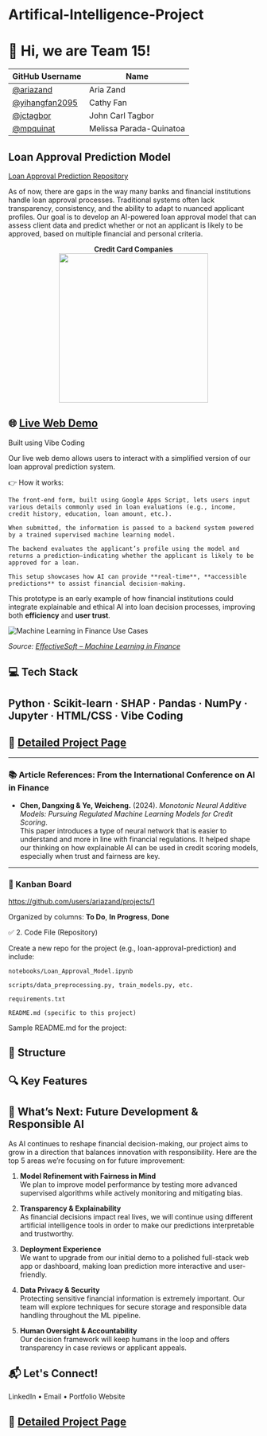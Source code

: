 # Artifical-Intelligence-Project

# 👋 Hi, we are Team 15!

| GitHub Username    | Name                        |
|--------------------|-----------------------------|
| [@ariazand](https://github.com/ariazand)         | Aria Zand                  |
| [@yihangfan2095](https://github.com/yihangfan2095) | Cathy Fan                  |
| [@jctagbor](https://github.com/jctagbor)         | John Carl Tagbor           |
| [@mpquinat](https://github.com/mpquinat)         | Melissa Parada-Quinatoa    |

## Loan Approval Prediction Model
[Loan Approval Prediction Repository](https://github.com/ariazand/loan-approval-prediction)

As of now, there are gaps in the way many banks and financial institutions handle loan approval processes. Traditional systems often lack transparency, consistency, and the ability to adapt to nuanced applicant profiles. Our goal is to develop an AI-powered loan approval model that can assess client data and predict whether or not an applicant is likely to be approved, based on multiple financial and personal criteria.

<div style="text-align: center;">
  <strong>Credit Card Companies</strong><br>
  <img src="https://thumbs.dreamstime.com/b/credit-card-companies-design-vector-illustration-most-popular-cards-isolated-white-background-124770411.jpg" width="300">
</div>

## 🌐 [Live Web Demo](https://your-vibe-coding-link.com)
Built using Vibe Coding

Our live web demo allows users to interact with a simplified version of our loan approval prediction system.

👉 How it works:

    The front-end form, built using Google Apps Script, lets users input various details commonly used in loan evaluations (e.g., income, credit history, education, loan amount, etc.).

    When submitted, the information is passed to a backend system powered by a trained supervised machine learning model.

    The backend evaluates the applicant’s profile using the model and returns a prediction—indicating whether the applicant is likely to be approved for a loan.

    This setup showcases how AI can provide **real-time**, **accessible predictions** to assist financial decision-making.

This prototype is an early example of how financial institutions could integrate explainable and ethical AI into loan decision processes, improving both **efficiency** and **user trust**.

![Machine Learning in Finance Use Cases](https://www.effectivesoft.com/wp/wp-content/uploads/2023/09/macine-learning-in-finance-use-cases-scaled.jpg)

*Source: [EffectiveSoft – Machine Learning in Finance](https://www.effectivesoft.com/machine-learning-in-finance/)*


## 💻 Tech Stack
Python · Scikit-learn · SHAP · Pandas · NumPy · Jupyter · HTML/CSS · Vibe Coding
---




## 📄 [Detailed Project Page](https://docs.google.com/document/d/1xI-PdhQZypXD82kAGWUpnDZrmSbDvlUv0V9oMo42jek/edit?tab=t.0)
---



### 📚 Article References: From the International Conference on AI in Finance

- **Chen, Dangxing & Ye, Weicheng.** (2024). *Monotonic Neural Additive Models: Pursuing Regulated Machine Learning Models for Credit Scoring*.  
  This paper introduces a type of neural network that is easier to understand and more in line with financial regulations. It helped shape our thinking on how explainable AI can be used in credit scoring models, especially when trust and fairness are key.

---

### 🧠 Kanban Board
https://github.com/users/ariazand/projects/1

Organized by columns: **To Do**, **In Progress**, **Done**


✅ 2. Code File (Repository)

Create a new repo for the project (e.g., loan-approval-prediction) and include:

    notebooks/Loan_Approval_Model.ipynb

    scripts/data_preprocessing.py, train_models.py, etc.

    requirements.txt

    README.md (specific to this project)

Sample README.md for the project:


## 📁 Structure

## 🔍 Key Features



## 🔮 What’s Next: Future Development & Responsible AI

As AI continues to reshape financial decision-making, our project aims to grow in a direction that balances innovation with responsibility. Here are the top 5 areas we’re focusing on for future improvement:

1. **Model Refinement with Fairness in Mind**  
   We plan to improve model performance by testing more advanced supervised algorithms while actively monitoring and mitigating bias.

2. **Transparency & Explainability**  
   As financial decisions impact real lives, we will continue using different artificial intelligence tools in order to make our predictions interpretable and trustworthy.

3. **Deployment Experience**  
   We want to upgrade from our initial demo to a polished full-stack web app or dashboard, making loan prediction more interactive and user-friendly.

4. **Data Privacy & Security**  
   Protecting sensitive financial information is extremely important. Our team will explore techniques for secure storage and responsible data handling throughout the ML pipeline.

5. **Human Oversight & Accountability**  
   Our decision framework will keep humans in the loop and offers transparency in case reviews or applicant appeals.



## 📬 Let's Connect!
LinkedIn • Email • Portfolio Website

## 📄 [Detailed Project Page](https://your-loan-approval-project-page-link.com)
